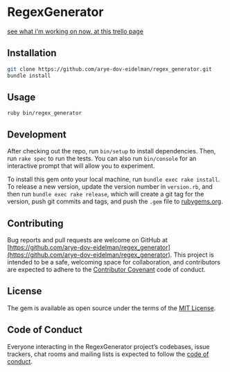 # RegexGenerator

[see what i'm working on now, at this trello page](https://trello.com/b/PQYP8nkc/cli-project)

## Installation

```bash
git clone https://github.com/arye-dov-eidelman/regex_generator.git
bundle install
```

## Usage

    ruby bin/regex_generator

## Development

After checking out the repo, run `bin/setup` to install dependencies. Then, run `rake spec` to run the tests. You can also run `bin/console` for an interactive prompt that will allow you to experiment.

To install this gem onto your local machine, run `bundle exec rake install`. To release a new version, update the version number in `version.rb`, and then run `bundle exec rake release`, which will create a git tag for the version, push git commits and tags, and push the `.gem` file to [rubygems.org](https://rubygems.org).

## Contributing

Bug reports and pull requests are welcome on GitHub at [https://github.com/arye-dov-eidelman/regex_generator](https://github.com/arye-dov-eidelman/regex_generator). This project is intended to be a safe, welcoming space for collaboration, and contributors are expected to adhere to the [Contributor Covenant](http://contributor-covenant.org) code of conduct.

## License

The gem is available as open source under the terms of the [MIT License](https://opensource.org/licenses/MIT).

## Code of Conduct

Everyone interacting in the RegexGenerator project’s codebases, issue trackers, chat rooms and mailing lists is expected to follow the [code of conduct](https://github.com/arye-dov-eidelman/regex_generator/blob/master/CODE_OF_CONDUCT.md).
